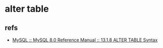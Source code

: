 # alter table

## refs

- [MySQL :: MySQL 8.0 Reference Manual :: 13.1.8 ALTER TABLE Syntax](https://dev.mysql.com/doc/refman/8.0/en/alter-table.html)
